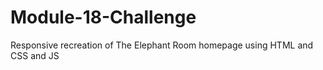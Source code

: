 # Module-18-Challenge
 Responsive recreation of The Elephant Room homepage using HTML and CSS and JS
